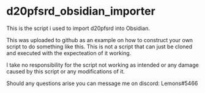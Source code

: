 # d20pfsrd_obsidian_importer

This is the script i used to import d20pfsrd into Obsidian.

This was uploaded to github as an example on how to construct your own script to do something like this. This is not a script that can just be cloned and executed with the expecteation of it working.

I take no responsibility for the script not working as intended or any damage caused by this script or any modifications of it.

Should any questions arise you can message me on discord: Lemons#5466
